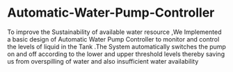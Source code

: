# Automatic-Water-Pump-Controller
To improve the Sustainability of available water resource ,We Implemented a basic design of Automatic Water Pump Controller to monitor and control the levels of liquid in the Tank .The System automatically switches the pump on and off according to the lower and upper threshold levels thereby saving us from overspilling of water and also insufficient water availability
